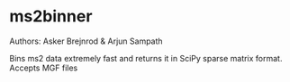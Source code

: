 # ms2binner
Authors: Asker Brejnrod & Arjun Sampath

Bins ms2 data extremely fast and returns it in SciPy sparse matrix format. Accepts MGF files
